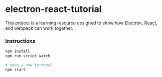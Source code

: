 # electron-react-tutorial

This project is a learning resource designed to show how Electron, React, and webpack can work together.

### Instructions

```bash
npm install
npm run-script watch

# open a new terminal
npm start
```
